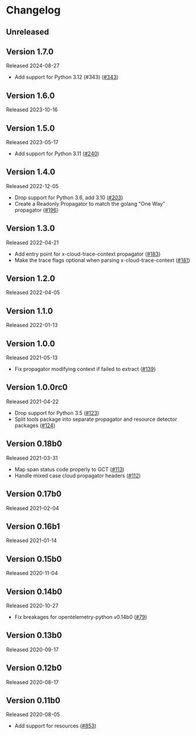 # Changelog

## Unreleased

## Version 1.7.0

Released 2024-08-27

- Add support for Python 3.12 (#343)
  ([#343](https://github.com/GoogleCloudPlatform/opentelemetry-operations-python/pull/343))

## Version 1.6.0

Released 2023-10-16

## Version 1.5.0

Released 2023-05-17

- Add support for Python 3.11
  ([#240](https://github.com/GoogleCloudPlatform/opentelemetry-operations-python/pull/240))

## Version 1.4.0

Released 2022-12-05

- Drop support for Python 3.6, add 3.10
  ([#203](https://github.com/GoogleCloudPlatform/opentelemetry-operations-python/pull/203))
- Create a Readonly Propagator to match the golang "One Way" propagator
  ([#196](https://github.com/GoogleCloudPlatform/opentelemetry-operations-python/pull/196))

## Version 1.3.0

Released 2022-04-21

- Add entry point for x-cloud-trace-context propagator
  ([#183](https://github.com/GoogleCloudPlatform/opentelemetry-operations-python/pull/183))
- Make the trace flags optional when parsing x-cloud-trace-context
  ([#181](https://github.com/GoogleCloudPlatform/opentelemetry-operations-python/pull/181))

## Version 1.2.0

Released 2022-04-05

## Version 1.1.0

Released 2022-01-13

## Version 1.0.0

Released 2021-05-13

- Fix propagator modifying context if failed to extract
  ([#139](https://github.com/GoogleCloudPlatform/opentelemetry-operations-python/pull/139))

## Version 1.0.0rc0

Released 2021-04-22

- Drop support for Python 3.5
  ([#123](https://github.com/GoogleCloudPlatform/opentelemetry-operations-python/pull/123))
- Split tools package into separate propagator and resource detector packages
  ([#124](https://github.com/GoogleCloudPlatform/opentelemetry-operations-python/pull/124))

## Version 0.18b0

Released 2021-03-31

- Map span status code properly to GCT
  ([#113](https://github.com/GoogleCloudPlatform/opentelemetry-operations-python/pull/113))
- Handle mixed case cloud propagator headers
  ([#112](https://github.com/GoogleCloudPlatform/opentelemetry-operations-python/pull/112))

## Version 0.17b0

Released 2021-02-04

## Version 0.16b1

Released 2021-01-14

## Version 0.15b0

Released 2020-11-04

## Version 0.14b0

Released 2020-10-27

- Fix breakages for opentelemetry-python v0.14b0
  ([#79](https://github.com/GoogleCloudPlatform/opentelemetry-operations-python/pull/79))

## Version 0.13b0

Released 2020-09-17

## Version 0.12b0

Released 2020-08-17

## Version 0.11b0

Released 2020-08-05

- Add support for resources
  ([#853](https://github.com/open-telemetry/opentelemetry-python/pull/853))
